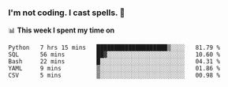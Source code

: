 ### I'm not coding. I cast spells. 🎩

📊 **This week I spent my time on**
<!--START_SECTION:waka-->
```text
Python   7 hrs 15 mins   ████████████████████▒░░░░   81.79 % 
SQL      56 mins         ██▓░░░░░░░░░░░░░░░░░░░░░░   10.60 % 
Bash     22 mins         █░░░░░░░░░░░░░░░░░░░░░░░░   04.31 % 
YAML     9 mins          ▒░░░░░░░░░░░░░░░░░░░░░░░░   01.86 % 
CSV      5 mins          ▒░░░░░░░░░░░░░░░░░░░░░░░░   00.98 % 
```
<!--END_SECTION:waka-->
